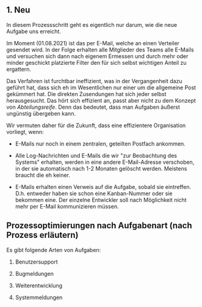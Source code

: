 ## 1. Neu

In diesem Prozessschritt geht es eigentlich nur darum, wie die neue Aufgabe uns erreicht.

Im Moment (01.08.2021) ist das per E-Mail, welche an einen Verteiler gesendet wird. In der Folge erhalten alle Mitglieder des Teams alle E-Mails und versuchen sich dann nach eigenem Ermessen und durch mehr oder minder geschickt platzierte Filter den für sich selbst wichtigen Anteil zu ergattern. 

Das Verfahren ist furchtbar ineffizient, was in der Vergangenheit dazu geführt hat, dass sich eh im Wesentlichen nur einer um die allgemeine Post gekümmert hat. Die direkten Zusendungen hat sich jeder selbst herausgesucht. Das hört sich effizient an, passt aber nicht zu dem Konzept von *Abteilungsreife*. Denn das bedeutet, dass man Aufgaben äußerst ungünstig übergeben kann. 

Wir vermuten daher für die Zukunft, dass eine effizientere Organisation vorliegt, wenn: 

- E-Mails nur noch in einem zentralen, geteilten Postfach ankommen.

- Alle Log-Nachrichten und E-Mails die wir "zur Beobachtung des Systems" erhalten, werden in eine andere E-Mail-Adresse verschoben, in der sie automatisch nach 1-2 Monaten gelöscht werden. Meistens braucht die eh keiner.

- E-Mails erhalten einen Verweis auf die Aufgabe, sobald sie eintreffen. D.h. entweder haben sie schon eine Kanban-Nummer oder sie bekommen eine. Der einzelne Entwickler soll nach Möglichkeit nicht mehr per E-Mail kommunizieren müssen.


## Prozessoptimierungen nach Aufgabenart (nach Prozess erläutern)

Es gibt folgende Arten von Aufgaben: 

1. Benutzersupport

2. Bugmeldungen

3. Weiterentwicklung

4. Systemmeldungen





